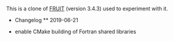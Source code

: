 This is a clone of [FRUIT](https://sourceforge.net/projects/fortranxunit/)
(version 3.4.3) used to experiment with it.

* Changelog
** 2019-06-21
- enable CMake building of Fortran shared libraries
